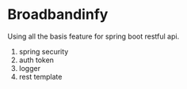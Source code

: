 # Broadbandinfy

Using all the basis feature for spring boot restful api. 
1. spring security
2. auth token
3. logger
4. rest template
